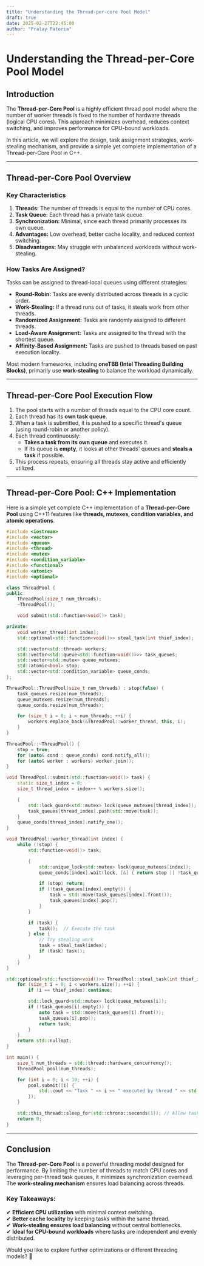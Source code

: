 ```yaml
---
title: "Understanding the Thread-per-core Pool Model"
draft: true
date: 2025-02-27T22:45:00
author: "Pralay Patoria"
---
```

# Understanding the Thread-per-Core Pool Model

## Introduction

The **Thread-per-Core Pool** is a highly efficient thread pool model where the number of worker threads is fixed to the number of hardware threads (logical CPU cores). This approach minimizes overhead, reduces context switching, and improves performance for CPU-bound workloads.

In this article, we will explore the design, task assignment strategies, work-stealing mechanism, and provide a simple yet complete implementation of a Thread-per-Core Pool in C++.

---

## Thread-per-Core Pool Overview

### **Key Characteristics**
1. **Threads:** The number of threads is equal to the number of CPU cores.
2. **Task Queue:** Each thread has a private task queue.
3. **Synchronization:** Minimal, since each thread primarily processes its own queue.
4. **Advantages:** Low overhead, better cache locality, and reduced context switching.
5. **Disadvantages:** May struggle with unbalanced workloads without work-stealing.

### **How Tasks Are Assigned?**
Tasks can be assigned to thread-local queues using different strategies:

- **Round-Robin:** Tasks are evenly distributed across threads in a cyclic order.
- **Work-Stealing:** If a thread runs out of tasks, it steals work from other threads.
- **Randomized Assignment:** Tasks are randomly assigned to different threads.
- **Load-Aware Assignment:** Tasks are assigned to the thread with the shortest queue.
- **Affinity-Based Assignment:** Tasks are pushed to threads based on past execution locality.

Most modern frameworks, including **oneTBB (Intel Threading Building Blocks)**, primarily use **work-stealing** to balance the workload dynamically.

---

## Thread-per-Core Pool Execution Flow

1. The pool starts with a number of threads equal to the CPU core count.
2. Each thread has its **own task queue**.
3. When a task is submitted, it is pushed to a specific thread's queue (using round-robin or another policy).
4. Each thread continuously:
   - **Takes a task from its own queue** and executes it.
   - If its queue is **empty**, it looks at other threads' queues and **steals a task** if possible.
5. This process repeats, ensuring all threads stay active and efficiently utilized.

---

## **Thread-per-Core Pool: C++ Implementation**

Here is a simple yet complete C++ implementation of a **Thread-per-Core Pool** using C++11 features like **threads, mutexes, condition variables, and atomic operations**.

```cpp
#include <iostream>
#include <vector>
#include <queue>
#include <thread>
#include <mutex>
#include <condition_variable>
#include <functional>
#include <atomic>
#include <optional>

class ThreadPool {
public:
    ThreadPool(size_t num_threads);
    ~ThreadPool();

    void submit(std::function<void()> task);

private:
    void worker_thread(int index);
    std::optional<std::function<void()>> steal_task(int thief_index);

    std::vector<std::thread> workers;
    std::vector<std::queue<std::function<void()>>> task_queues;
    std::vector<std::mutex> queue_mutexes;
    std::atomic<bool> stop;
    std::vector<std::condition_variable> queue_conds;
};

ThreadPool::ThreadPool(size_t num_threads) : stop(false) {
    task_queues.resize(num_threads);
    queue_mutexes.resize(num_threads);
    queue_conds.resize(num_threads);

    for (size_t i = 0; i < num_threads; ++i) {
        workers.emplace_back(&ThreadPool::worker_thread, this, i);
    }
}

ThreadPool::~ThreadPool() {
    stop = true;
    for (auto& cond : queue_conds) cond.notify_all();
    for (auto& worker : workers) worker.join();
}

void ThreadPool::submit(std::function<void()> task) {
    static size_t index = 0;
    size_t thread_index = index++ % workers.size();

    {
        std::lock_guard<std::mutex> lock(queue_mutexes[thread_index]);
        task_queues[thread_index].push(std::move(task));
    }
    queue_conds[thread_index].notify_one();
}

void ThreadPool::worker_thread(int index) {
    while (!stop) {
        std::function<void()> task;

        {
            std::unique_lock<std::mutex> lock(queue_mutexes[index]);
            queue_conds[index].wait(lock, [&] { return stop || !task_queues[index].empty(); });

            if (stop) return;
            if (!task_queues[index].empty()) {
                task = std::move(task_queues[index].front());
                task_queues[index].pop();
            }
        }

        if (task) {
            task();  // Execute the task
        } else {
            // Try stealing work
            task = steal_task(index);
            if (task) task();
        }
    }
}

std::optional<std::function<void()>> ThreadPool::steal_task(int thief_index) {
    for (size_t i = 0; i < workers.size(); ++i) {
        if (i == thief_index) continue;

        std::lock_guard<std::mutex> lock(queue_mutexes[i]);
        if (!task_queues[i].empty()) {
            auto task = std::move(task_queues[i].front());
            task_queues[i].pop();
            return task;
        }
    }
    return std::nullopt;
}

int main() {
    size_t num_threads = std::thread::hardware_concurrency();
    ThreadPool pool(num_threads);

    for (int i = 0; i < 10; ++i) {
        pool.submit([i] {
            std::cout << "Task " << i << " executed by thread " << std::this_thread::get_id() << "\n";
        });
    }

    std::this_thread::sleep_for(std::chrono::seconds(1)); // Allow tasks to complete
    return 0;
}
```

---

## **Conclusion**

The **Thread-per-Core Pool** is a powerful threading model designed for performance. By limiting the number of threads to match CPU cores and leveraging per-thread task queues, it minimizes synchronization overhead. The **work-stealing mechanism** ensures load balancing across threads.

### **Key Takeaways:**
✔ **Efficient CPU utilization** with minimal context switching.  
✔ **Better cache locality** by keeping tasks within the same thread.  
✔ **Work-stealing ensures load balancing** without central bottlenecks.  
✔ **Ideal for CPU-bound workloads** where tasks are independent and evenly distributed.

Would you like to explore further optimizations or different threading models? 🚀

